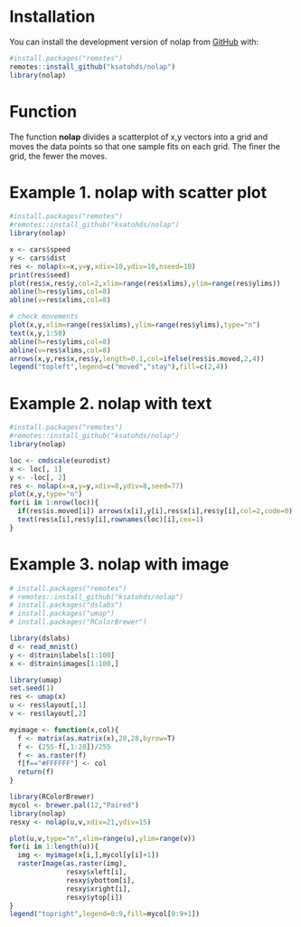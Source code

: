 # Installation

You can install the development version of nolap from [GitHub](https://github.com/) with:

``` r
#install.packages("remotes")
remotes::install_github("ksatohds/nolap")
library(nolap)
```

# Function

The function **nolap** divides a scatterplot of x,y vectors into a grid and moves the data points so that one sample fits on each grid. The finer the grid, the fewer the moves.

# Example 1. nolap with scatter plot
``` r
#install.packages("remotes")
#remotes::install_github("ksatohds/nolap")
library(nolap)

x <- cars$speed
y <- cars$dist
res <- nolap(x=x,y=y,xdiv=10,ydiv=10,nseed=10)
print(res$seed)
plot(res$x,res$y,col=2,xlim=range(res$xlims),ylim=range(res$ylims))
abline(h=res$ylims,col=8)
abline(v=res$xlims,col=8)

# check movements
plot(x,y,xlim=range(res$xlims),ylim=range(res$ylims),type="n")
text(x,y,1:50)
abline(h=res$ylims,col=8)
abline(v=res$xlims,col=8)
arrows(x,y,res$x,res$y,length=0.1,col=ifelse(res$is.moved,2,4))
legend("topleft",legend=c("moved","stay"),fill=c(2,4))
```

# Example 2. nolap with text
``` r
#install.packages("remotes")
#remotes::install_github("ksatohds/nolap")
library(nolap)

loc <- cmdscale(eurodist)
x <- loc[, 1]
y <- -loc[, 2]
res <- nolap(x=x,y=y,xdiv=8,ydiv=8,seed=77)
plot(x,y,type="n")
for(i in 1:nrow(loc)){
  if(res$is.moved[i]) arrows(x[i],y[i],res$x[i],res$y[i],col=2,code=0)
  text(res$x[i],res$y[i],rownames(loc)[i],cex=1)
}
```

# Example 3. nolap with image
``` r
# install.packages("remotes")
# remotes::install_github("ksatohds/nolap")
# install.packages("dslabs")
# install.packages("umap")
# install.packages("RColorBrewer")

library(dslabs)
d <- read_mnist()
y <- d$train$labels[1:100]
x <- d$train$images[1:100,]

library(umap)
set.seed(1)
res <- umap(x)
u <- res$layout[,1]
v <- res$layout[,2]

myimage <- function(x,col){
  f <- matrix(as.matrix(x),28,28,byrow=T)
  f <- (255-f[,1:28])/255
  f <- as.raster(f)
  f[f=="#FFFFFF"] <- col
  return(f)
}

library(RColorBrewer)
mycol <- brewer.pal(12,"Paired")
library(nolap)
resxy <- nolap(u,v,xdiv=21,ydiv=15)

plot(u,v,type="n",xlim=range(u),ylim=range(v))
for(i in 1:length(u)){
  img <- myimage(x[i,],mycol[y[i]+1])
  rasterImage(as.raster(img),
              resxy$xleft[i],
              resxy$ybottom[i],
              resxy$xright[i],
              resxy$ytop[i])    
}
legend("topright",legend=0:9,fill=mycol[0:9+1])
```


